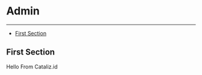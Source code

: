 # Admin

---

- [First Section](#section-1)

<a name="section-1"></a>
## First Section

Hello From Cataliz.id